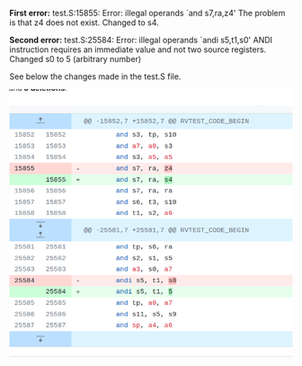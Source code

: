**First error:**
test.S:15855: Error: illegal operands `and s7,ra,z4'
The problem is that z4 does not exist. Changed to s4.

**Second error:**
test.S:25584: Error: illegal operands `andi s5,t1,s0'
ANDI instruction requires an immediate value and not two source registers. Changed s0 to 5 (arbitrary number)

See below the changes made in the test.S file.

![alt text](ch1-logical.png)